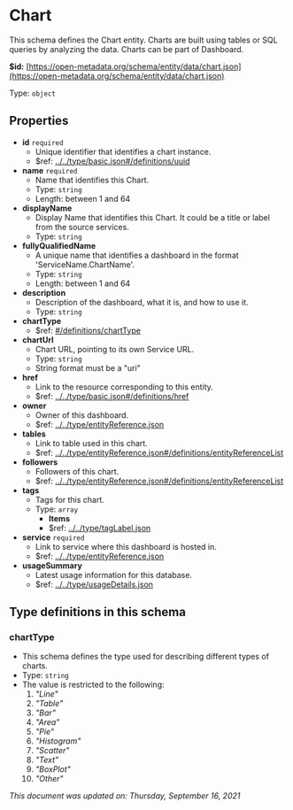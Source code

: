 # Chart

This schema defines the Chart entity. Charts are built using tables or SQL queries by analyzing the data. Charts can be part of Dashboard.

**$id:** [https://open-metadata.org/schema/entity/data/chart.json](https://open-metadata.org/schema/entity/data/chart.json)

Type: `object`

## Properties

* **id** `required`
  * Unique identifier that identifies a chart instance.
  * $ref: [../../type/basic.json\#/definitions/uuid](../types/basic.md#uuid)
* **name** `required`
  * Name that identifies this Chart.
  * Type: `string`
  * Length: between 1 and 64
* **displayName**
  * Display Name that identifies this Chart. It could be a title or label from the source services.
  * Type: `string`
* **fullyQualifiedName**
  * A unique name that identifies a dashboard in the format 'ServiceName.ChartName'.
  * Type: `string`
  * Length: between 1 and 64
* **description**
  * Description of the dashboard, what it is, and how to use it.
  * Type: `string`
* **chartType**
  * $ref: [\#/definitions/chartType](chart.md#charttype)
* **chartUrl**
  * Chart URL, pointing to its own Service URL.
  * Type: `string`
  * String format must be a "uri"
* **href**
  * Link to the resource corresponding to this entity.
  * $ref: [../../type/basic.json\#/definitions/href](../types/basic.md#href)
* **owner**
  * Owner of this dashboard.
  * $ref: [../../type/entityReference.json](../types/entityreference.md)
* **tables**
  * Link to table used in this chart.
  * $ref: [../../type/entityReference.json\#/definitions/entityReferenceList](../types/entityreference.md#entityreferencelist)
* **followers**
  * Followers of this chart.
  * $ref: [../../type/entityReference.json\#/definitions/entityReferenceList](../types/entityreference.md#entityreferencelist)
* **tags**
  * Tags for this chart.
  * Type: `array`
    * **Items**
    * $ref: [../../type/tagLabel.json](../types/taglabel.md)
* **service** `required`
  * Link to service where this dashboard is hosted in.
  * $ref: [../../type/entityReference.json](../types/entityreference.md)
* **usageSummary**
  * Latest usage information for this database.
  * $ref: [../../type/usageDetails.json](../types/usagedetails.md)

## Type definitions in this schema

### chartType

* This schema defines the type used for describing different types of charts.
* Type: `string`
* The value is restricted to the following: 
  1. _"Line"_
  2. _"Table"_
  3. _"Bar"_
  4. _"Area"_
  5. _"Pie"_
  6. _"Histogram"_
  7. _"Scatter"_
  8. _"Text"_
  9. _"BoxPlot"_
  10. _"Other"_

_This document was updated on: Thursday, September 16, 2021_

